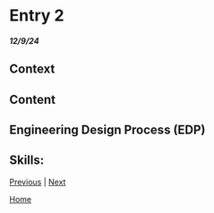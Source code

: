 # Entry 2
##### 12/9/24

## Context


## Content

## Engineering Design Process (EDP)                                                  


## Skills: 

[Previous](entry01.md) | [Next](entry03.md)

[Home](../README.md)

